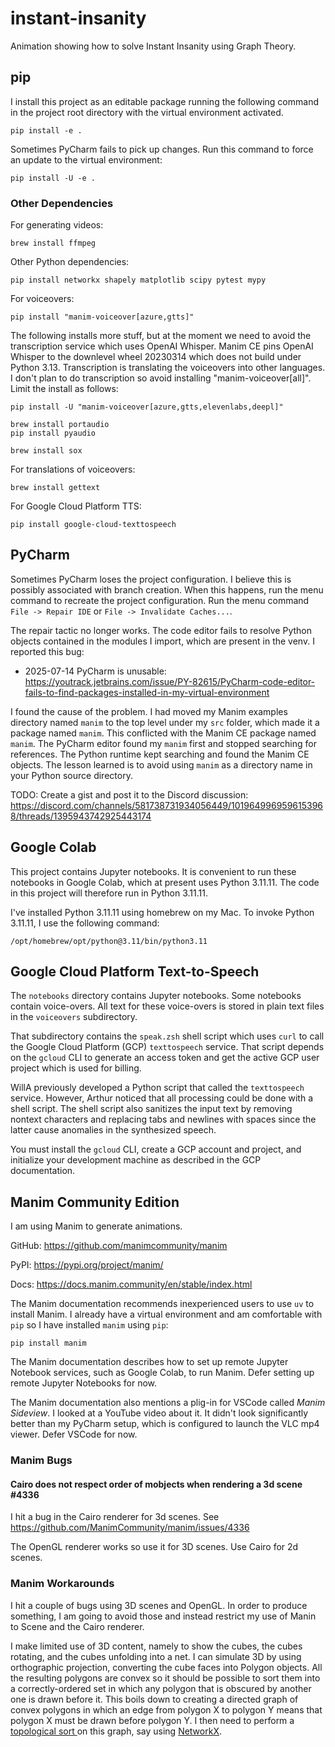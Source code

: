 # instant-insanity

Animation showing how to solve Instant Insanity using Graph Theory.

## pip

I install this project as an editable package running the following command
in the project root directory with the virtual environment activated.

```shell
pip install -e .
```

Sometimes PyCharm fails to pick up changes.
Run this command to force an update to the virtual environment:

```shell
pip install -U -e .
```

### Other Dependencies

For generating videos:

```shell
brew install ffmpeg
```
Other Python dependencies:

```shell
pip install networkx shapely matplotlib scipy pytest mypy
```
For voiceovers:

```shell
pip install "manim-voiceover[azure,gtts]"
```

The following installs more stuff, but at the moment we need to avoid the transcription
service which uses OpenAI Whisper. 
Manim CE pins OpenAI Whisper to the downlevel
wheel 20230314 which does not build under Python 3.13.
Transcription is translating the voiceovers into other
languages. 
I don't plan to do transcription so avoid installing "manim-voiceover[all]".
Limit the install as follows: 

```shell
pip install -U "manim-voiceover[azure,gtts,elevenlabs,deepl]"
```

```shell
brew install portaudio
pip install pyaudio
```

```shell
brew install sox
```

For translations of voiceovers:

```shell
brew install gettext
```

For Google Cloud Platform TTS:

```shell
pip install google-cloud-texttospeech
```

## PyCharm

Sometimes PyCharm loses the project configuration.
I believe this is possibly associated with branch creation.
When this happens, run the menu command to recreate the project configuration.
Run the menu command `File -> Repair IDE` or `File -> Invalidate Caches...`.

The repair tactic no longer works.
The code editor fails to resolve Python objects contained
in the modules I import, which are present in the venv.
I reported this bug:
* 2025-07-14 PyCharm is unusable: https://youtrack.jetbrains.com/issue/PY-82615/PyCharm-code-editor-fails-to-find-packages-installed-in-my-virtual-environment

I found the cause of the problem. 
I had moved my Manim examples directory named `manim` to the top level under
my `src` folder, which made it a package named `manim`. This conflicted
with the Manim CE package named `manim`.
The PyCharm editor found my `manim` first and stopped searching for references.
The Python runtime kept searching and found the Manim CE objects.
The lesson learned is to avoid using `manim` as a directory name in your Python
source directory.

TODO: Create a gist and post it to the Discord discussion:
https://discord.com/channels/581738731934056449/1019649969596153968/threads/1395943742925443174

## Google Colab

This project contains Jupyter notebooks.
It is convenient to run these notebooks in Google Colab, which at present
uses Python 3.11.11.
The code in this project will therefore run in Python 3.11.11.

I've installed Python 3.11.11 using homebrew on my Mac.
To invoke Python 3.11.11, I use the following command:

```shell
/opt/homebrew/opt/python@3.11/bin/python3.11
```

## Google Cloud Platform Text-to-Speech

The `notebooks` directory contains Jupyter notebooks.
Some notebooks contain voice-overs. All text for these
voice-overs is stored in plain text files in the `voiceovers` subdirectory.

That subdirectory contains the `speak.zsh` shell script which uses `curl` to
call the Google Cloud Platform (GCP) `texttospeech` service.
That script depends on the `gcloud` CLI to generate an access token and get the 
active GCP user project which is used for billing.

WillA previously developed a Python script that called the `texttospeech` service.
However, Arthur noticed that all processing could be done with a shell script.
The shell script also sanitizes the input text by removing nontext characters
and replacing tabs and newlines
with spaces since the latter cause anomalies in the synthesized speech.

You must install the `gcloud` CLI, create a GCP account and project, and initialize
your development machine as described in the GCP documentation.

## Manim Community Edition

I am using Manim to generate animations.

GitHub: https://github.com/manimcommunity/manim

PyPI: https://pypi.org/project/manim/

Docs: https://docs.manim.community/en/stable/index.html

The Manim documentation recommends inexperienced users to use `uv` to install Manim.
I already have a virtual environment and am comfortable with `pip` so I have installed `manim` using `pip`:

```shell
pip install manim
```

The Manim documentation describes how to set up remote Jupyter Notebook services, such as
Google Colab, to run Manim.
Defer setting up remote Jupyter Notebooks for now.

The Manim documentation also mentions a plig-in for VSCode called *Manim Sideview*.
I looked at a YouTube video about it. It didn't look significantly better than my
PyCharm setup, which is configured to launch the VLC mp4 viewer.
Defer VSCode for now.

### Manim Bugs

#### Cairo does not respect order of mobjects when rendering a 3d scene #4336

I hit a bug in the Cairo renderer for 3d scenes.
See https://github.com/ManimCommunity/manim/issues/4336

The OpenGL renderer works so use it for 3D scenes.
Use Cairo for 2d scenes.

### Manim Workarounds

I hit a couple of bugs using 3D scenes and OpenGL.
In order to produce something, I am going to avoid those and instead
restrict my use of Manin to Scene and the Cairo renderer.

I make limited use of 3D content, namely to show the cubes, the cubes rotating,
and the cubes unfolding into a net.
I can simulate 3D by using orthographic projection, converting the cube faces into
Polygon objects.
All the resulting polygons are convex so it should be possible to sort them into
a correctly-ordered set in which any polygon that is obscured by another one is drawn
before it.
This boils down to creating a directed graph of convex polygons in which an edge
from polygon X to polygon Y means that polygon X must be drawn before polygon Y.
I then need to perform a 
[topological sort
](https://networkx.org/documentation/stable/reference/algorithms/generated/networkx.algorithms.dag.topological_sort.html) 
on this graph, say using 
[NetworkX](https://networkx.org/).
